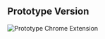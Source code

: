 Prototype Version
---------------------
![Prototype Chrome Extension](https://github.com/mohamedmansour/hangout-codepad-extension/raw/master/screenshots/prototype-v1.png)
